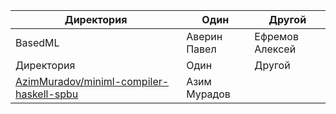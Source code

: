 | Директория                                                                                              | Один                   | Другой
| ------------------------------------------------------------------------------------------------------- | ---------------------- | ---------------------
| BasedML                                                                                                 | Аверин Павел           | Ефремов Алексей
| Директория                                                                                              | Один                   | Другой
| [AzimMuradov/miniml-compiler-haskell-spbu](https://github.com/AzimMuradov/miniml-compiler-haskell-spbu) | Азим Мурадов           |

